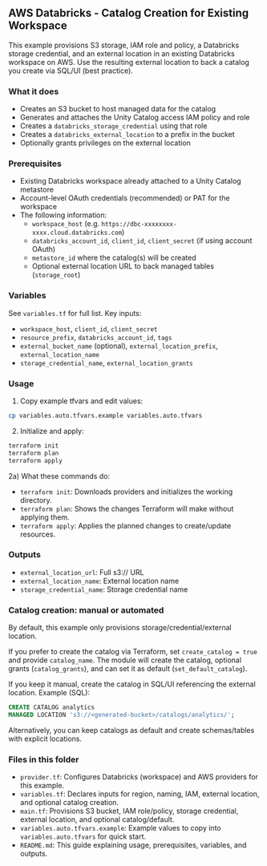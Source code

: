 ## AWS Databricks - Catalog Creation for Existing Workspace

This example provisions S3 storage, IAM role and policy, a Databricks storage credential, and an external location in an existing Databricks workspace on AWS. Use the resulting external location to back a catalog you create via SQL/UI (best practice).

### What it does
- Creates an S3 bucket to host managed data for the catalog
- Generates and attaches the Unity Catalog access IAM policy and role
- Creates a `databricks_storage_credential` using that role
- Creates a `databricks_external_location` to a prefix in the bucket
- Optionally grants privileges on the external location

### Prerequisites
- Existing Databricks workspace already attached to a Unity Catalog metastore
- Account-level OAuth credentials (recommended) or PAT for the workspace
- The following information:
  - `workspace_host` (e.g. `https://dbc-xxxxxxxx-xxxx.cloud.databricks.com`)
  - `databricks_account_id`, `client_id`, `client_secret` (if using account OAuth)
  - `metastore_id` where the catalog(s) will be created
  - Optional external location URL to back managed tables (`storage_root`)

### Variables
See `variables.tf` for full list. Key inputs:
- `workspace_host`, `client_id`, `client_secret`
- `resource_prefix`, `databricks_account_id`, `tags`
- `external_bucket_name` (optional), `external_location_prefix`, `external_location_name`
- `storage_credential_name`, `external_location_grants`

### Usage
1) Copy example tfvars and edit values:
```bash
cp variables.auto.tfvars.example variables.auto.tfvars
```

2) Initialize and apply:
```bash
terraform init
terraform plan
terraform apply
```

2a) What these commands do:
- `terraform init`: Downloads providers and initializes the working directory.
- `terraform plan`: Shows the changes Terraform will make without applying them.
- `terraform apply`: Applies the planned changes to create/update resources.

### Outputs
- `external_location_url`: Full s3:// URL
- `external_location_name`: External location name
- `storage_credential_name`: Storage credential name

### Catalog creation: manual or automated
By default, this example only provisions storage/credential/external location.

If you prefer to create the catalog via Terraform, set `create_catalog = true` and provide `catalog_name`. The module will create the catalog, optional grants (`catalog_grants`), and can set it as default (`set_default_catalog`).

If you keep it manual, create the catalog in SQL/UI referencing the external location. Example (SQL):
```sql
CREATE CATALOG analytics
MANAGED LOCATION 's3://<generated-bucket>/catalogs/analytics/';
```
Alternatively, you can keep catalogs as default and create schemas/tables with explicit locations.


### Files in this folder
- `provider.tf`: Configures Databricks (workspace) and AWS providers for this example.
- `variables.tf`: Declares inputs for region, naming, IAM, external location, and optional catalog creation.
- `main.tf`: Provisions S3 bucket, IAM role/policy, storage credential, external location, and optional catalog/default.
- `variables.auto.tfvars.example`: Example values to copy into `variables.auto.tfvars` for quick start.
- `README.md`: This guide explaining usage, prerequisites, variables, and outputs.


